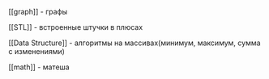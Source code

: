 [[graph]] - графы


[[STL]] - встроенные штучки в плюсах

[[Data Structure]] - алгоритмы на массивах(минимум, максимум, сумма с изменениями)


[[math]] - матеша